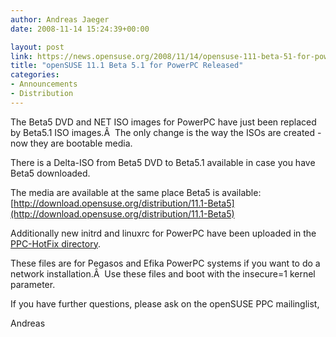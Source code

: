 ```yaml
---
author: Andreas Jaeger
date: 2008-11-14 15:24:39+00:00

layout: post
link: https://news.opensuse.org/2008/11/14/opensuse-111-beta-51-for-powerpc-released/
title: "openSUSE 11.1 Beta 5.1 for PowerPC Released"
categories:
- Announcements
- Distribution
---
```

The Beta5 DVD and NET ISO images for PowerPC have just been replaced by Beta5.1 ISO images.Â  The only change is the way the ISOs are created - now they are bootable media.

There is a Delta-ISO from Beta5 DVD to Beta5.1 available in case you have Beta5 downloaded.

The media are available at the same place Beta5 is available: [http://download.opensuse.org/distribution/11.1-Beta5](http://download.opensuse.org/distribution/11.1-Beta5)

Additionally new initrd and linuxrc for PowerPC have been uploaded in the [PPC-HotFix directory](http://download.opensuse.org/distribution/11.1-Beta5/PPC-HotFix).

These files are for Pegasos and Efika PowerPC systems if you want to do a network installation.Â  Use these files and boot with the insecure=1 kernel parameter.

If you have further questions, please ask on the openSUSE PPC mailinglist,

Andreas		
